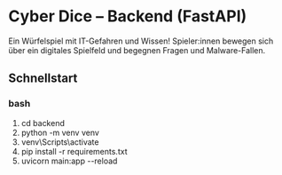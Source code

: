 # Cyber Dice – Backend (FastAPI)

Ein Würfelspiel mit IT-Gefahren und Wissen! Spieler:innen bewegen sich über ein digitales Spielfeld und begegnen Fragen und Malware-Fallen.

## Schnellstart

### bash
1. cd backend
2. python -m venv venv
3. venv\Scripts\activate
4. pip install -r requirements.txt
5. uvicorn main:app --reload
